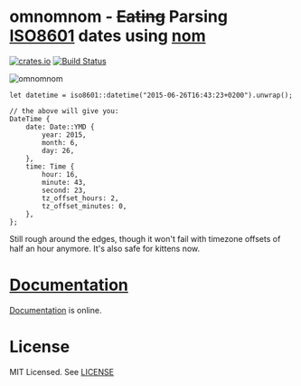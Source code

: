 # omnomnom - ~~Eating~~ Parsing [ISO8601][iso] dates using [nom][]

[![crates.io](http://meritbadge.herokuapp.com/iso8601)](https://crates.io/crates/iso8601)
[![Build Status](https://travis-ci.org/badboy/iso8601.svg?branch=master)](https://travis-ci.org/badboy/iso8601)

[iso]: https://en.wikipedia.org/wiki/ISO_8601
[nom]: https://github.com/Geal/nom

![omnomnom](http://24.media.tumblr.com/tumblr_lttcbyLaoP1r44hlho1_400.gif)

```rust,ignore
let datetime = iso8601::datetime("2015-06-26T16:43:23+0200").unwrap();

// the above will give you:
DateTime {
    date: Date::YMD {
        year: 2015,
        month: 6,
        day: 26,
    },
    time: Time {
        hour: 16,
        minute: 43,
        second: 23,
        tz_offset_hours: 2,
        tz_offset_minutes: 0,
    },
};
```

Still rough around the edges, though it won't fail with timezone offsets of half an hour anymore.
It's also safe for kittens now.

# [Documentation][docs]

[Documentation][docs] is online.

# License

MIT Licensed. See [LICENSE]()

[docs]: https://docs.rs/iso8601/
